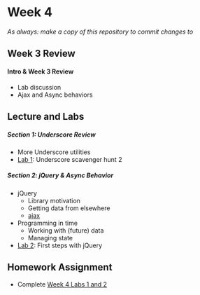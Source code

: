 # Week 4

*As always: make a copy of this repository to commit changes to*

## Week 3 Review

#### Intro & Week 3 Review
- Lab discussion
- Ajax and Async behaviors

## Lecture and Labs

##### Section 1: Underscore Review
- More Underscore utilities
- [Lab 1](lab/lab1/): Underscore scavenger hunt 2

##### Section 2: jQuery & Async Behavior
- jQuery
  - Library motivation
  - Getting data from elsewhere
  - [ajax](http://api.jquery.com/category/ajax/)
- Programming in time
  - Working with (future) data
  - Managing state
- [Lab 2](lab/lab2/): First steps with jQuery

## Homework Assignment
- Complete [Week 4 Labs 1 and 2](lab/)

